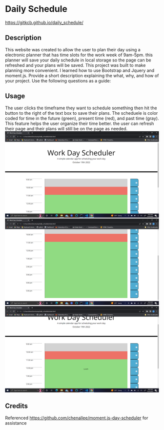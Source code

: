 # Daily Schedule
https://gitkcb.github.io/daily_schedule/
## Description
This website was created to allow the user to plan their day using a electronic planner that has time slots for the work week of 9am-5pm. this planner will save your daily schedule in local storage so the page can be refreshed and your plans will be saved. This project was built to make planning more convenient. I learned how to use Bootstrap and Jquery and moment.js. 
Provide a short description explaining the what, why, and how of your project. Use the following questions as a guide:

## Usage
The user clicks the timeframe they want to schedule something then hit the button to the right of the text box to save their plans. The scheduele is color coded for time in the future (green), present time (red), and past time (gray). This feature helps the user organize their time better. the user can refresh their page and their plans will still be on the page as needed. 
![This image shows the header of the page including the current date.](assets/images/2022-10-19.png)
![This image shows the color change according to the current time](assets/images/2022-10-19%20(1).png)
![This image shows "lunch" saved into local storage at 12:00pm](assets/images/2022-10-19%20(2).png)



## Credits

Referenced https://github.com/chenallee/moment.js-day-scheduler for assistance

